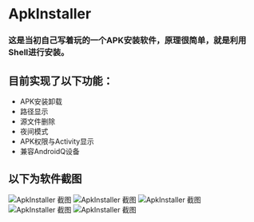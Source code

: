 # ApkInstaller
### 这是当初自己写着玩的一个APK安装软件，原理很简单，就是利用Shell进行安装。
## 目前实现了以下功能：
- APK安装卸载
- 路径显示
- 源文件删除
- 夜间模式
- APK权限与Activity显示
- 兼容AndroidQ设备
## 以下为软件截图
![ApkInstaller 截图](screenshot/1.jpg)
![ApkInstaller 截图](screenshot/2.jpg)
![ApkInstaller 截图](screenshot/3.jpg)
![ApkInstaller 截图](screenshot/4.jpg)
![ApkInstaller 截图](screenshot/5.png)
